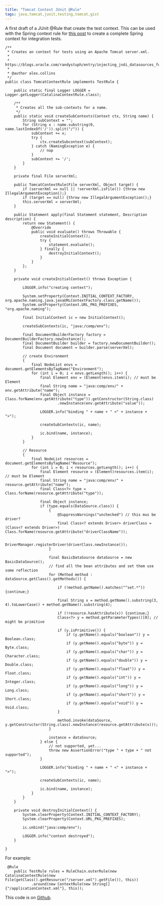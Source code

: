 ```yaml
---
title: "Tomcat Context JUnit @Rule"
tags: java,tomcat,junit,testing,tomcat,gist
---
```

<p>A first draft of a JUnit @Rule that create the test context. This can be used with the Spring context rule for <a href="/tutorial-junit-rule">this post</a> to create a complete Spring context for integration tests.</p>

	/**
	 * Creates an context for tests using an Apache Tomcat server.xml.
	 *
	 * https://blogs.oracle.com/randystuph/entry/injecting_jndi_datasources_for_junit
	 *
	 * @author alex.collins
	 */
	public class TomcatContextRule implements TestRule {
	
	    public static final Logger LOGGER = Logger.getLogger(CatalinaContextRule.class);
	
	    /**
	     * Creates all the sub-contexts for a name.
	     */
	    public static void createSubContexts(Context ctx, String name) {
	        String subContext = "";
	        for (String x : name.substring(0, name.lastIndexOf('/')).split("/")) {
	            subContext += x;
	            try {
	                ctx.createSubcontext(subContext);
	            } catch (NamingException e) {
	                // nop
	            }
	            subContext += '/';
	        }
	    }
	
	    private final File serverXml;
	
	    public TomcatContextRule(File serverXml, Object target) {
	        if (serverXml == null || !serverXml.isFile()) {throw new IllegalArgumentException();}
	        if (target == null) {throw new IllegalArgumentException();}
	        this.serverXml = serverXml;
	    }
	
	    public Statement apply(final Statement statement, Description description) {
	        return new Statement() {
	            @Override
	            public void evaluate() throws Throwable {
	                createInitialContext();
	                try {
	                    statement.evaluate();
	                } finally {
	                    destroyInitialContext();
	                }
	            }
	        };
	    }
	
	    private void createInitialContext() throws Exception {
	
	        LOGGER.info("creating context");
	
	        System.setProperty(Context.INITIAL_CONTEXT_FACTORY, org.apache.naming.java.javaURLContextFactory.class.getName());
	        System.setProperty(Context.URL_PKG_PREFIXES, "org.apache.naming");
	
	        final InitialContext ic = new InitialContext();
	
	        createSubContexts(ic, "java:/comp/env");
	
	        final DocumentBuilderFactory factory = DocumentBuilderFactory.newInstance();
	        final DocumentBuilder builder = factory.newDocumentBuilder();
	        final Document document = builder.parse(serverXml);
	
	        // create Environment
	        {
	            final NodeList envs = document.getElementsByTagName("Environment");
	            for (int i = 0; i < envs.getLength(); i++) {
	                final Element env = (Element)envs.item(i); // must be Element
	                final String name = "java:comp/env/" + env.getAttribute("name");
	                final Object instance = Class.forName(env.getAttribute("type")).getConstructor(String.class)
	                        .newInstance(env.getAttribute("value"));
	
	                LOGGER.info("binding " + name + " <" + instance + ">");
	
	                createSubContexts(ic, name);
	
	                ic.bind(name, instance);
	            }
	        }
	
	        // Resource
	        {
	            final NodeList resources = document.getElementsByTagName("Resource");
	            for (int i = 0; i < resources.getLength(); i++) {
	                final Element resource = (Element)resources.item(i); // must be Element
	                final String name = "java:comp/env/" + resource.getAttribute("name");
	                final Class<?> type = Class.forName(resource.getAttribute("type"));
	
	                final Object instance;
	                if (type.equals(DataSource.class)) {
	                    {
	                        @SuppressWarnings("unchecked") // this mus be driver?
	                        final Class<? extends Driver> driverClass = (Class<? extends Driver>) Class.forName(resource.getAttribute("driverClassName"));
	
	                        DriverManager.registerDriver(driverClass.newInstance());
	                    }
	
	                    final BasicDataSource dataSource = new BasicDataSource();
	                    // find all the bean attributes and set them use some reflection
	                    for (Method method : dataSource.getClass().getMethods()) {
	
	                        if (!method.getName().matches("^set.*")) {continue;}
	
	                        final String x = method.getName().substring(3, 4).toLowerCase() + method.getName().substring(4);
	
	                        if (!resource.hasAttribute(x)) {continue;}
	                        Class<?> y = method.getParameterTypes()[0]; // might be primitive
	
	                        if (y.isPrimitive()) {
	                            if (y.getName().equals("boolean")) y = Boolean.class;
	                            if (y.getName().equals("byte")) y = Byte.class;
	                            if (y.getName().equals("char")) y = Character.class;
	                            if (y.getName().equals("double")) y = Double.class;
	                            if (y.getName().equals("float")) y = Float.class;
	                            if (y.getName().equals("int")) y = Integer.class;
	                            if (y.getName().equals("long")) y = Long.class;
	                            if (y.getName().equals("short")) y = Short.class;
	                            if (y.getName().equals("void")) y = Void.class;
	                        }
	
	                        method.invoke(dataSource, y.getConstructor(String.class).newInstance(resource.getAttribute(x)));
	                    }
	
	                    instance = dataSource;
	                } else {
	                    // not supported, yet...
	                    throw new AssertionError("type " + type + " not supported");
	                }
	
	                LOGGER.info("binding " + name + " <" + instance + ">");
	
	                createSubContexts(ic, name);
	
	                ic.bind(name, instance);
	            }
	        }
	    }
	
	    private void destroyInitialContext() {
	        System.clearProperty(Context.INITIAL_CONTEXT_FACTORY);
	        System.clearProperty(Context.URL_PKG_PREFIXES);
	
	        ic.unbind("java:comp/env");
	
	        LOGGER.info("context destroyed");
	    }
	
	}

<p>For example:</p>

	 @Rule
	    public TestRule rules = RuleChain.outerRule(new CatalinaContextRule(new File(getClass().getResource("/server.xml").getFile()), this))
	            .around(new ContextRule(new String[] {"/applicationContext.xml"}, this));

<p>This code is on <a href="https://github.com/alexec/test-support">Github</a>.</p>
